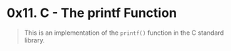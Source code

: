 # 0x11. C - The printf Function

> This is an implementation of the `printf()` function in the C standard library. 
